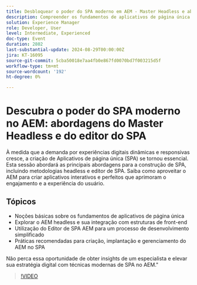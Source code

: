 ```yaml
---
title: Desbloquear o poder do SPA moderno em AEM - Master Headless e abordagens do editor do SPA
description: Compreender os fundamentos de aplicativos de página única Explorar o AEM headless e sua integração com estruturas de front-end Utilizando o editor SPA para um processo de desenvolvimento simplificado Práticas recomendadas para a construção, implantação e gerenciamento do AEM no AEMDon não perca essa oportunidade de obter insights de um especialista e elevar sua estratégia digital com técnicas modernas do SPA SPA AEM no."
solution: Experience Manager
role: Developer, User
level: Intermediate, Experienced
doc-type: Event
duration: 2802
last-substantial-update: 2024-08-29T00:00:00Z
jira: KT-16095
source-git-commit: 5cba50018e7aa4fb0e867fd0070bd7f003215d5f
workflow-type: tm+mt
source-wordcount: '192'
ht-degree: 0%

---
```



# Descubra o poder do SPA moderno no AEM: abordagens do Master Headless e do editor do SPA

À medida que a demanda por experiências digitais dinâmicas e responsivas cresce, a criação de Aplicativos de página única (SPA) se tornou essencial. Esta sessão abordará as principais abordagens para a construção de SPA, incluindo metodologias headless e editor de SPA. Saiba como aproveitar o AEM para criar aplicativos interativos e perfeitos que aprimoram o engajamento e a experiência do usuário.

## Tópicos

* Noções básicas sobre os fundamentos de aplicativos de página única
* Explorar o AEM headless e sua integração com estruturas de front-end
* Utilização do Editor de SPA AEM para um processo de desenvolvimento simplificado
* Práticas recomendadas para criação, implantação e gerenciamento do AEM no SPA

Não perca essa oportunidade de obter insights de um especialista e elevar sua estratégia digital com técnicas modernas de SPA no AEM.&quot;

>[!VIDEO](https://video.tv.adobe.com/v/3433168/?learn=on)
